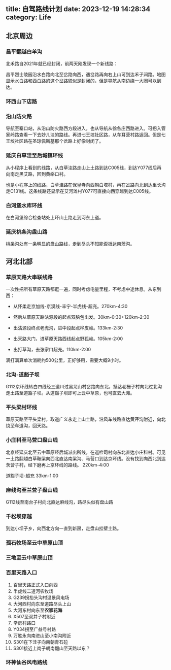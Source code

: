 title: 自驾路线计划
date: 2023-12-19 14:28:34
category: Life
---

## 北京周边

### 昌平翻越白羊沟

北禾路自2021年就已经封闭，前两天刚发现一个新线路：

昌平烈士陵园沿水白路向北至岔路向西，遇岔路再向右上山可到达禾子涧路。地图显示水白路和西白路的这个岔路貌似是封闭的，但是导航从南边绕一大圈可以到达。

### 环西山下店路

### 沿山防火路

导航至寨口站，从沿山防火路西方段进入，也从导航从徐各庄西路进入。可拐入管家岭路查看一下去妙儿洼的路线。再进七王坟社区路，从车耳营村路返回。但是七王坟社区路在圣琼佩斯墓那个岔路上好像封闭了。

### 延庆白草洼至后城镇环线

从小程序上看到的线路，从白草洼路走山上土路到达C005线，到达Y077线后再向南走黑艾路，回到黄峪口村。

也是小程序上的线路，白草洼路在保皇寺向西朝白塔村，再在岔路向北到达里长沟走C131线。这条线路还显示在艾河滩村Y077可直接向西穿越到达C005线。

### 白河堡水库环线

在白河堡综合检查站处上环山土路走到河东上道。

### 延庆桃条沟盘山路

桃条沟处有一条明显的盘山路线，走到尽头不知能否抵达南茨沟。

## 河北北部

### 草原天路大串联线路

一次性把所有草原天路都逛一遍，同时考虑电量里程，不考虑中途休息。从东到西：

- 从怀柔走京加线-京漠线-丰宁-半虎线-超充。270km-4:30

- 然后从草原天路沽源段的起点双脑包出发。30km-0:30+120km-2:30

- 出沽源段终点老虎沟，进中段起点桦皮岭。133km-2:30

- 出天路大门，进草原天路西线起点野狐岭。105km-2:00

- 出打草沟，去张家口超充。110km-2:00

满打满算单次消耗约500公里，正好够用，需要大概9小时。

### 北沟-道豁子坝

G112京环线转白四线经三道川过黑龙山村岔路向东北，抵达老栅子村向北过北沟走土路至道豁子坝。从道豁子坝即可上云中草原，也可直去大滩。

### 平头梁村环线

草原天路至平头梁村，取道广义永走上山土路，沿风车线路直达黄芹沟附近，向北绕至车道沟，回天路。

### 小庄科至马营口盘山线

北京经延庆北至云中草原经后城派出所线，在巡检司村向东北直达小庄科村。可见一土路翻越白草鞍梁向西北直达南梁沟、马营口到达京环线。没有找到向西北到达茨营子村，经下磨再上京环线的路线。 220km-4:00

道豁子坝-超充 33km-1:00

### 麻线沟至兰营子盘山线

G112线至南台子村向北直达麻线沟，路尽头似有盘山路

### 千松坝穿越

到达小坝子乡，向西北方向一直到新房，走盘山挂壁土路。

### 孤石牧场至云中草原山顶

### 三地至云中草原山顶

### 百里天路入口

1. 百里天路正式入口向西
2. 半虎线二道河农牧场
3. G239拐抬头沟村温景风电场
4. 大河西村向东至道路尽头上山
5. 大河东村向东至**农家花海**
6. X507至双井子村附近
7. 辛房村路口
8. Y034拐至广益号村路
9. 万胜永向南进山至小南沟附近
10. S301在下洼子向南朝青石砬
11. S301接近上岗子朝南翻山至天路以东？

### 环神仙谷风电路线
